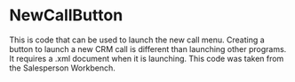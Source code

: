 # NewCallButton
This is code that can be used to launch the new call menu.  Creating a button to launch a new CRM call is different than launching other programs. It requires a .xml document when it is launching. This code was taken from the Salesperson Workbench.  
